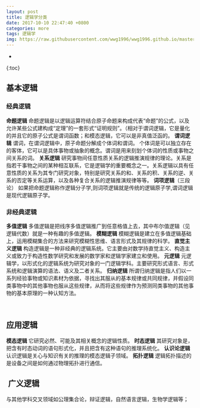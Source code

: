 ```yaml
---
layout: post
title: 逻辑学分类
date: 2017-10-10 22:47:40 +0800
categories: more
tags: 逻辑学
img: https://raw.githubusercontent.com/wwg1996/wwg1996.github.io/master/images/logic.png
---
```


* 
{:toc}
## 基本逻辑

### 经典逻辑

**命题逻辑**
命题逻辑是以逻辑运算符结合原子命题来构成代表“命题”的公式，以及允许某些公式建构成“定理”的一套形式“证明规则”。（相对于谓词逻辑，它是量化的并且它的原子公式是谓词函数；和模态逻辑，它可以是非真值泛函的。
**谓词逻辑**
谓词，在谓词逻辑中，原子命题分解成个体词和谓词。 个体词是可以独立存在的客体，它可以是具体事物或抽象的概念。谓词是用来刻划个体词的性质或事物之间关系的词。
**关系逻辑**
研究事物间任意性质关系的逻辑推演规律的理论。关系是指若干事物之间的某种相互联系，它是逻辑学的重要概念之一。关系逻辑以具有任意性质的关系为其专门研究对象，特别是研究关系的和、关系的积、关系的逆、关系的否定等关系运算，以及各种复合关系的逻辑推演规律等等。
**词项逻辑**（三段论）
如果把命题逻辑称作逻辑分子学,则词项逻辑就是传统的逻辑原子学,谓词逻辑是现代逻辑原子学。

### 非经典逻辑

**多值逻辑**
多值逻辑是把线序多值逻辑推广到任意格值上去，其中布尔值逻辑（见逻辑代数）就是一种有趣的多值逻辑。
**模糊逻辑**
模糊逻辑是建立在多值逻辑基础上，运用模糊集合的方法来研究模糊性思维、语言形式及其规律的科学。
**直觉主义逻辑**
构造逻辑是一种非经典的逻辑系统。它主要由对数学持直觉主义、构造主义或致力于构造性数学研究和发展的数学家和逻辑学家建立和使用。
**元逻辑**
元逻辑学，以形式化的逻辑系统为研究对象的一门逻辑学科。主要研究形式语言、形式系统和逻辑演算的语法、语义及二者关系。
**归纳逻辑**
所谓归纳逻辑是指人们以一系列经验事物或知识素材为依据，寻找出其服从的基本规律或共同规律，并假设同类事物中的其他事物也服从这些规律，从而将这些规律作为预测同类事物的其他事物的基本原理的一种认知方法。
<div>
&nbsp;

## 应用逻辑

**模态逻辑**
它研究必然、可能及其相关概念的逻辑性质。
**时态逻辑**
其研究对象是，把含有时态动词的语句形式化，并且把含有这种语句的推理系统化。
**认识论逻辑**
认识逻辑是关心与知识有关的推理的模态逻辑子领域。
**拓扑逻辑**
逻辑拓扑描述的是设备之间是如何通过物理拓扑进行通信。

##  广义逻辑

与其他学科交叉领域如公理集合论，辩证逻辑，自然语言逻辑，生物学逻辑等；